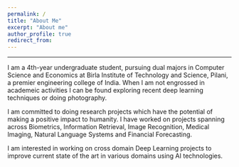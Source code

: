 ```yaml
---
permalink: /
title: "About Me"
excerpt: "About me"
author_profile: true
redirect_from: 
---
```

***
I am a 4th-year undergraduate student, pursuing dual majors in Computer Science and Economics at Birla Institute of Technology and Science, Pilani, a premier engineering college of India. When I am not engrossed in academeic activities I can be found exploring recent deep learning techniques or doing photography.

I am committed to doing research projects which have the potential of making a positive impact to humanity. I have worked on projects spanning across Biometrics, Information Retrieval, Image Recognition, Medical Imaging, Natural Language Systems and Financial Forecasting.

I am interested in working on cross domain Deep Learning projects to improve current state of the art in various domains using AI technologies.
